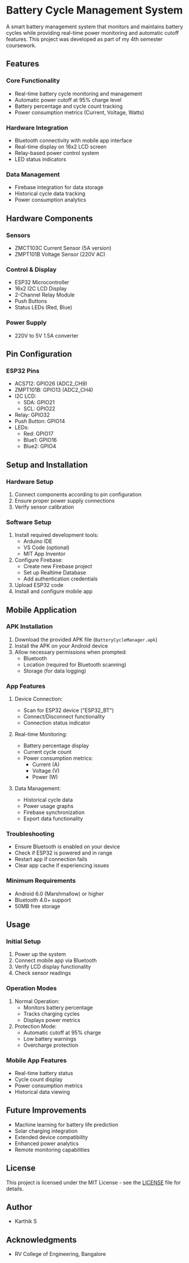 # Battery Cycle Management System

A smart battery management system that monitors and maintains battery cycles while providing real-time power monitoring and automatic cutoff features. This project was developed as part of my 4th semester coursework.

## Features

### Core Functionality
- Real-time battery cycle monitoring and management
- Automatic power cutoff at 95% charge level
- Battery percentage and cycle count tracking
- Power consumption metrics (Current, Voltage, Watts)

### Hardware Integration
- Bluetooth connectivity with mobile app interface
- Real-time display on 16x2 LCD screen
- Relay-based power control system
- LED status indicators

### Data Management
- Firebase integration for data storage
- Historical cycle data tracking
- Power consumption analytics

## Hardware Components

### Sensors
- ZMCT103C Current Sensor (5A version)
- ZMPT101B Voltage Sensor (220V AC)

### Control & Display
- ESP32 Microcontroller
- 16x2 I2C LCD Display
- 2-Channel Relay Module
- Push Buttons
- Status LEDs (Red, Blue)

### Power Supply
- 220V to 5V 1.5A converter

## Pin Configuration

### ESP32 Pins
- ACS712: GPIO26 (ADC2_CH9)
- ZMPT101B: GPIO13 (ADC2_CH4)
- I2C LCD: 
  - SDA: GPIO21
  - SCL: GPIO22
- Relay: GPIO32
- Push Button: GPIO14
- LEDs:
  - Red: GPIO17
  - Blue1: GPIO16
  - Blue2: GPIO4

## Setup and Installation

### Hardware Setup
1. Connect components according to pin configuration
2. Ensure proper power supply connections
3. Verify sensor calibration

### Software Setup
1. Install required development tools:
   - Arduino IDE
   - VS Code (optional)
   - MIT App Inventor
2. Configure Firebase:
   - Create new Firebase project
   - Set up Realtime Database
   - Add authentication credentials
3. Upload ESP32 code
4. Install and configure mobile app

## Mobile Application

### APK Installation
1. Download the provided APK file (`BatteryCycleManager.apk`)
2. Install the APK on your Android device
3. Allow necessary permissions when prompted:
   - Bluetooth
   - Location (required for Bluetooth scanning)
   - Storage (for data logging)

### App Features
1. Device Connection:
   - Scan for ESP32 device ("ESP32_BT")
   - Connect/Disconnect functionality
   - Connection status indicator

2. Real-time Monitoring:
   - Battery percentage display
   - Current cycle count
   - Power consumption metrics:
     - Current (A)
     - Voltage (V)
     - Power (W)

3. Data Management:
   - Historical cycle data
   - Power usage graphs
   - Firebase synchronization
   - Export data functionality

### Troubleshooting
- Ensure Bluetooth is enabled on your device
- Check if ESP32 is powered and in range
- Restart app if connection fails
- Clear app cache if experiencing issues

### Minimum Requirements
- Android 6.0 (Marshmallow) or higher
- Bluetooth 4.0+ support
- 50MB free storage

## Usage

### Initial Setup
1. Power up the system
2. Connect mobile app via Bluetooth
3. Verify LCD display functionality
4. Check sensor readings

### Operation Modes
1. Normal Operation:
   - Monitors battery percentage
   - Tracks charging cycles
   - Displays power metrics
2. Protection Mode:
   - Automatic cutoff at 95% charge
   - Low battery warnings
   - Overcharge protection

### Mobile App Features
- Real-time battery status
- Cycle count display
- Power consumption metrics
- Historical data viewing

## Future Improvements

- Machine learning for battery life prediction
- Solar charging integration
- Extended device compatibility
- Enhanced power analytics
- Remote monitoring capabilities


## License

This project is licensed under the MIT License - see the [LICENSE](LICENSE) file for details.

## Author

- Karthik S

## Acknowledgments

- RV College of Engineering, Bangalore

